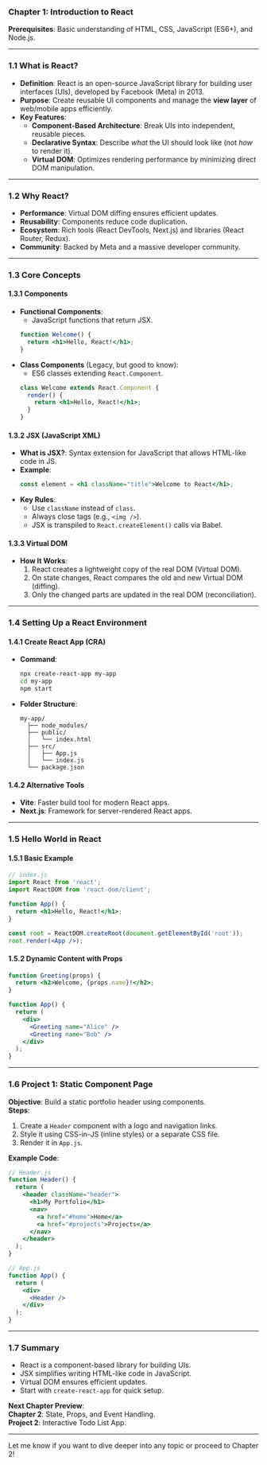 ### **Chapter 1: Introduction to React**  
**Prerequisites**: Basic understanding of HTML, CSS, JavaScript (ES6+), and Node.js.

---

### **1.1 What is React?**
- **Definition**: React is an open-source JavaScript library for building user interfaces (UIs), developed by Facebook (Meta) in 2013.
- **Purpose**: Create reusable UI components and manage the **view layer** of web/mobile apps efficiently.
- **Key Features**:
  - **Component-Based Architecture**: Break UIs into independent, reusable pieces.
  - **Declarative Syntax**: Describe *what* the UI should look like (not *how* to render it).
  - **Virtual DOM**: Optimizes rendering performance by minimizing direct DOM manipulation.

---

### **1.2 Why React?**
- **Performance**: Virtual DOM diffing ensures efficient updates.
- **Reusability**: Components reduce code duplication.
- **Ecosystem**: Rich tools (React DevTools, Next.js) and libraries (React Router, Redux).
- **Community**: Backed by Meta and a massive developer community.

---

### **1.3 Core Concepts**
#### **1.3.1 Components**
- **Functional Components**: 
  - JavaScript functions that return JSX.
  ```jsx
  function Welcome() {
    return <h1>Hello, React!</h1>;
  }
  ```
- **Class Components** (Legacy, but good to know):
  - ES6 classes extending `React.Component`.
  ```jsx
  class Welcome extends React.Component {
    render() {
      return <h1>Hello, React!</h1>;
    }
  }
  ```

#### **1.3.2 JSX (JavaScript XML)**
- **What is JSX?**: Syntax extension for JavaScript that allows HTML-like code in JS.
- **Example**:
  ```jsx
  const element = <h1 className="title">Welcome to React</h1>;
  ```
- **Key Rules**:
  - Use `className` instead of `class`.
  - Always close tags (e.g., `<img />`).
  - JSX is transpiled to `React.createElement()` calls via Babel.

#### **1.3.3 Virtual DOM**
- **How It Works**:
  1. React creates a lightweight copy of the real DOM (Virtual DOM).
  2. On state changes, React compares the old and new Virtual DOM (diffing).
  3. Only the changed parts are updated in the real DOM (reconciliation).

---

### **1.4 Setting Up a React Environment**
#### **1.4.1 Create React App (CRA)**
- **Command**: 
  ```bash
  npx create-react-app my-app
  cd my-app
  npm start
  ```
- **Folder Structure**:
  ```
  my-app/
    ├── node_modules/
    ├── public/
    │   └── index.html
    ├── src/
    │   ├── App.js
    │   └── index.js
    └── package.json
  ```

#### **1.4.2 Alternative Tools**
- **Vite**: Faster build tool for modern React apps.
- **Next.js**: Framework for server-rendered React apps.

---

### **1.5 Hello World in React**
#### **1.5.1 Basic Example**
```jsx
// index.js
import React from 'react';
import ReactDOM from 'react-dom/client';

function App() {
  return <h1>Hello, React!</h1>;
}

const root = ReactDOM.createRoot(document.getElementById('root'));
root.render(<App />);
```

#### **1.5.2 Dynamic Content with Props**
```jsx
function Greeting(props) {
  return <h2>Welcome, {props.name}!</h2>;
}

function App() {
  return (
    <div>
      <Greeting name="Alice" />
      <Greeting name="Bob" />
    </div>
  );
}
```

---

### **1.6 Project 1: Static Component Page**
**Objective**: Build a static portfolio header using components.  
**Steps**:
1. Create a `Header` component with a logo and navigation links.
2. Style it using CSS-in-JS (inline styles) or a separate CSS file.
3. Render it in `App.js`.

**Example Code**:
```jsx
// Header.js
function Header() {
  return (
    <header className="header">
      <h1>My Portfolio</h1>
      <nav>
        <a href="#home">Home</a>
        <a href="#projects">Projects</a>
      </nav>
    </header>
  );
}

// App.js
function App() {
  return (
    <div>
      <Header />
    </div>
  );
}
```

---

### **1.7 Summary**
- React is a component-based library for building UIs.
- JSX simplifies writing HTML-like code in JavaScript.
- Virtual DOM ensures efficient updates.
- Start with `create-react-app` for quick setup.

**Next Chapter Preview**:  
**Chapter 2**: State, Props, and Event Handling.  
**Project 2**: Interactive Todo List App.

---

Let me know if you want to dive deeper into any topic or proceed to Chapter 2!